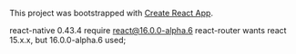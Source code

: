 This project was bootstrapped with [Create React App](https://github.com/facebookincubator/create-react-app).


react-native 0.43.4 require react@16.0.0-alpha.6
react-router wants react 15.x.x, but 16.0.0-alpha.6 used;